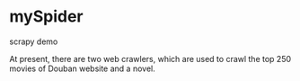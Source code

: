 # mySpider

scrapy demo

At present, there are two web crawlers, which are used to crawl the top 250 movies of Douban website and a novel.
